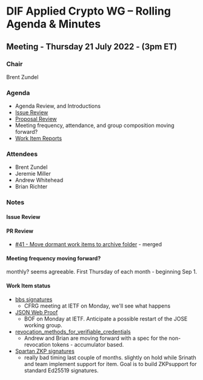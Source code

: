 # DIF Applied Crypto WG – Rolling Agenda & Minutes
## Meeting - Thursday 21 July 2022 - (3pm ET)

### Chair
Brent Zundel

### Agenda
- Agenda Review, and Introductions 
- [Issue Review](https://github.com/decentralized-identity/crypto-wg/issues)
- [Proposal Review](https://github.com/decentralized-identity/crypto-wg/pulls)
- Meeting frequency, attendance, and group composition moving forward?
- [Work Item Reports](https://github.com/decentralized-identity/crypto-wg/tree/main/work_items)

### Attendees
- Brent Zundel
- Jeremie Miller
- Andrew Whitehead
- Brian Richter

### Notes

#### Issue Review

#### PR Review
- [#41 - Move dormant work items to archive folder](https://github.com/decentralized-identity/crypto-wg/pull/41) - merged

#### Meeting frequency moving forward?
monthly? seems agreeable. First Thursday of each month - beginning Sep 1.

#### Work Item status
- [bbs signatures](https://github.com/decentralized-identity/crypto-wg/blob/main/work_items/bbs_signatures.md)
    - CFRG meeting at IETF on Monday, we'll see what happens
- [JSON Web Proof](https://github.com/decentralized-identity/crypto-wg/blob/main/work_items/json_web_proof.md)
    - BOF on Monday at IETF. Anticipate a possible restart of the JOSE working group.
- [revocation_methods_for_verifiable_credentials](https://github.com/decentralized-identity/crypto-wg/blob/main/work_items/revocation_methods_for_verifiable_credentials_.md)
    - Andrew and Brian are moving forward with a spec for the non-revocation tokens - accumulator based.
- [Spartan ZKP signatures](https://github.com/decentralized-identity/crypto-wg/blob/main/work_items/spartan_zkSNARK_signatures.md)
    - really bad timing last couple of months. slightly on hold while Srinath and team implement support for item. Goal is to build ZKPsupport for standard Ed25519 signatures.
